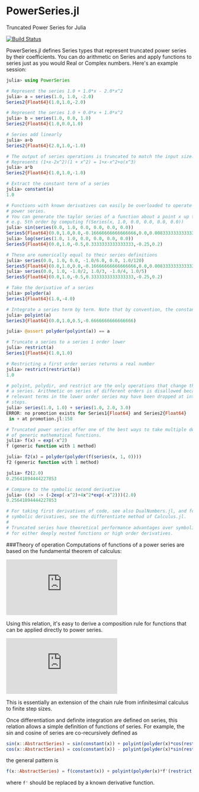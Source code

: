 PowerSeries.jl
==============

Truncated Power Series for Julia

[![Build Status](https://travis-ci.org/jwmerrill/PowerSeries.jl.png?branch=master)](https://travis-ci.org/jwmerrill/PowerSeries.jl)

PowerSeries.jl defines Series types that represent truncated power series by their coefficients. You can do arithmetic on Series and apply functions to series just as you would Real or Complex numbers. Here's an example session:

```julia
julia> using PowerSeries

# Represent the series 1.0 + 1.0*x - 2.0*x^2
julia> a = series(1.0, 1.0, -2.0)
Series2{Float64}(1.0,1.0,-2.0)

# Represent the series 1.0 + 0.0*x + 1.0*x^2
julia> b = series(1.0, 0.0, 1.0)
Series2{Float64}(1.0,0.0,1.0)

# Series add linearly
julia> a+b
Series2{Float64}(2.0,1.0,-1.0)

# The output of series operations is truncated to match the input size.
# Represents (1+x-2x^2)(1 + x^2) = 1+x-x^2+o(x^3)
julia> a*b
Series2{Float64}(1.0,1.0,-1.0)

# Extract the constant term of a series
julia> constant(a)
1.0

# Functions with known derivatives can easily be overloaded to operate on
# power series.
# You can generate the taylor series of a function about a point x up to
# e.g. 5th order by computing f(Series(x, 1.0, 0.0, 0.0, 0.0, 0.0))
julia> sin(series(0.0, 1.0, 0.0, 0.0, 0.0, 0.0))
Series5{Float64}(0.0,1.0,0.0,-0.16666666666666666,0.0,0.008333333333333333)
julia> log(series(1.0, 1.0, 0.0, 0.0, 0.0, 0.0))
Series5{Float64}(0.0,1.0,-0.5,0.3333333333333333,-0.25,0.2)

# These are numerically equal to their series definitions
julia> series(0.0, 1.0, 0.0, -1.0/6.0, 0.0, 1.0/120)
Series5{Float64}(0.0,1.0,0.0,-0.16666666666666666,0.0,0.008333333333333333)
julia> series(0.0, 1.0, -1.0/2, 1.0/3, -1.0/4, 1.0/5)
Series5{Float64}(0.0,1.0,-0.5,0.3333333333333333,-0.25,0.2)

# Take the derivative of a series
julia> polyder(a)
Series1{Float64}(1.0,-4.0)

# Integrate a series term by term. Note that by convention, the constant term is 0.
julia> polyint(a)
Series3{Float64}(0.0,1.0,0.5,-0.6666666666666666)

julia> @assert polyder(polyint(a)) == a

# Truncate a series to a series 1 order lower
julia> restrict(a)
Series1{Float64}(1.0,1.0)

# Restricting a first order series returns a real number
julia> restrict(restrict(a))
1.0

# polyint, polydir, and restrict are the only operations that change the order of
# a series. Arithmetic on series of different orders is disallowed because
# relevant terms in the lower order series may have been dropped at intermediate
# steps.
julia> series(1.0, 1.0) + series(1.0, 2.0, 3.0)
ERROR: no promotion exists for Series1{Float64} and Series2{Float64}
 in + at promotion.jl:158

# Truncated power series offer one of the best ways to take multiple derivatives
# of generic mathematical functions.
julia> f(x) = exp(-x^2)
f (generic function with 1 method)

julia> f2(x) = polyder(polyder(f(series(x, 1, 0))))
f2 (generic function with 1 method)

julia> f2(2.0)
0.25641894444227853

# Compare to the symbolic second derivative
julia> ((x) -> (-2exp(-x^2)+4x^2*exp(-x^2)))(2.0)
0.25641894444227853

# For taking first derivatives of code, see also DualNumbers.jl, and for taking
# symbolic derivatives, see the differentiate method of Calculus.jl.
# 
# Truncated series have theoretical performance advantages over symbolic derivatives
# for either deeply nested functions or high order derivatives.
```

###Theory of operation
Computations of functions of a power series are based on the fundamental theorem of calculus:

![equation-1](http://latex.codecogs.com/png.latex?f%28x%20+%20%5Cepsilon%29%20%3D%20f%28x%29%20+%20%5Cint_x%5E%7Bx%20+%20%5Cepsilon%7D%20dx%20f%27%28x%29)

Using this relation, it's easy to derive a composition rule for functions that can be applied directly to power series.

![equation-2](http://latex.codecogs.com/png.latex?f%28g%28x%20+%20%5Cepsilon%29%29%20%3D%20f%28g%28x%29%29%20+%20%5Cint_x%5E%7Bx%20+%20%5Cepsilon%7D%20dx%20f%27%28g%28x%29%29%20g%27%28x%29)

This is essentially an extension of the chain rule from infinitesimal calculus to finite step sizes.

Once differentiation and definite integration are defined on series, this relation allows a simple definition of functions of series. For example, the sin and cosine of series are co-recursively defined as

```julia
sin(x::AbstractSeries) = sin(constant(x)) + polyint(polyder(x)*cos(restrict(x)))
cos(x::AbstractSeries) = cos(constant(x)) - polyint(polyder(x)*sin(restrict(x)))
```

the general pattern is

```julia
f(x::AbstractSeries) = f(constant(x)) + polyint(polyder(x)*f'(restrict(x)))
```

where `f'` should be replaced by a known derivative function.
